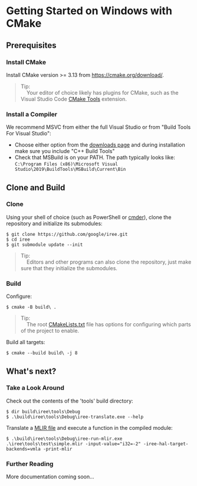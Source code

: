 # Getting Started on Windows with CMake

<!--
Notes to those updating this guide:

    * This document should be __simple__ and cover essential items only.
      Notes for optional components should go in separate files.

    * This document parallels getting_started_linux_cmake.md.
      Please keep them in sync.
-->

## Prerequisites

### Install CMake

Install CMake version >= 3.13 from https://cmake.org/download/.

> Tip:<br>
> &nbsp;&nbsp;&nbsp;&nbsp;Your editor of choice likely has plugins for CMake,
> such as the Visual Studio Code
> [CMake Tools](https://github.com/microsoft/vscode-cmake-tools) extension.

### Install a Compiler

We recommend MSVC from either the full Visual Studio or from "Build Tools For
Visual Studio":

*   Choose either option from the
    [downloads page](https://visualstudio.microsoft.com/downloads/) and during
    installation make sure you include "C++ Build Tools"
*   Check that MSBuild is on your PATH. The path typically looks like:<br>
    `C:\Program Files (x86)\Microsoft Visual Studio\2019\BuildTools\MSBuild\Current\Bin`

## Clone and Build

### Clone

Using your shell of choice (such as PowerShell or [cmder](https://cmder.net/)),
clone the repository and initialize its submodules:

```shell
$ git clone https://github.com/google/iree.git
$ cd iree
$ git submodule update --init
```

> Tip:<br>
> &nbsp;&nbsp;&nbsp;&nbsp;Editors and other programs can also clone the
> repository, just make sure that they initialize the submodules.

### Build

Configure:

```shell
$ cmake -B build\ .
```

> Tip:<br>
> &nbsp;&nbsp;&nbsp;&nbsp;The root
> [CMakeLists.txt](https://github.com/google/iree/blob/master/CMakeLists.txt) file
> has options for configuring which parts of the project to enable.

Build all targets:

```shell
$ cmake --build build\ -j 8
```

## What's next?

### Take a Look Around

Check out the contents of the 'tools' build directory:

```shell
$ dir build\iree\tools\Debug
$ .\build\iree\tools\Debug\iree-translate.exe --help
```

Translate a
[MLIR file](https://github.com/google/iree/blob/master/iree/tools/test/simple.mlir)
and execute a function in the compiled module:

```shell
$ .\build\iree\tools\Debug\iree-run-mlir.exe .\iree\tools\test\simple.mlir -input-value="i32=-2" -iree-hal-target-backends=vmla -print-mlir
```

### Further Reading

More documentation coming soon...

<!-- TODO(scotttodd): Vulkan / other driver configuration -->
<!-- TODO(scotttodd): Running tests -->
<!-- TODO(scotttodd): Running samples -->
<!-- TODO(scotttodd): "getting_started.md" equivalent for iree-translate etc. -->
